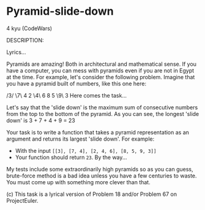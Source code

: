 # Pyramid-slide-down
4 kyu (CodeWars)

DESCRIPTION:

Lyrics...

Pyramids are amazing! Both in architectural and mathematical sense. If you have a computer, you can mess with pyramids even if you are not in Egypt at the time. For example, let's consider the following problem. Imagine that you have a pyramid built of numbers, like this one here:

   /3/
  \7\ 4 
 2 \4\ 6 
8 5 \9\ 3
Here comes the task...

Let's say that the 'slide down' is the maximum sum of consecutive numbers from the top to the bottom of the pyramid. As you can see, the longest 'slide down' is 3 + 7 + 4 + 9 = 23

Your task is to write a function that takes a pyramid representation as an argument and returns its largest 'slide down'. For example:

* With the input `[[3], [7, 4], [2, 4, 6], [8, 5, 9, 3]]`
* Your function should return `23`.
By the way...

My tests include some extraordinarily high pyramids so as you can guess, brute-force method is a bad idea unless you have a few centuries to waste. You must come up with something more clever than that.

(c) This task is a lyrical version of Problem 18 and/or Problem 67 on ProjectEuler.
